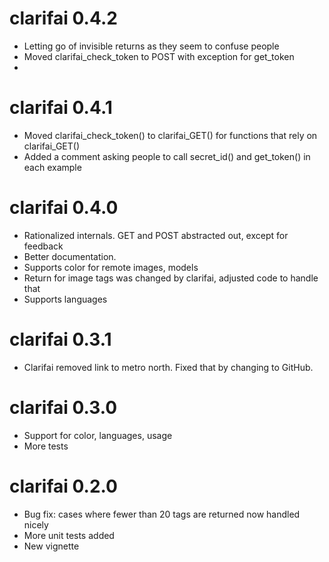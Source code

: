# clarifai 0.4.2

* Letting go of invisible returns as they seem to confuse people
* Moved clarifai_check_token to POST with exception for get_token
* 

# clarifai 0.4.1

* Moved clarifai_check_token() to clarifai_GET() for functions that rely on clarifai_GET()
* Added a comment asking people to call secret_id() and get_token() in each example

# clarifai 0.4.0

* Rationalized internals. GET and POST abstracted out, except for feedback
* Better documentation.
* Supports color for remote images, models
* Return for image tags was changed by clarifai, adjusted code to handle that
* Supports languages

# clarifai 0.3.1

* Clarifai removed link to metro north. Fixed that by changing to GitHub.

# clarifai 0.3.0

* Support for color, languages, usage 
* More tests

# clarifai 0.2.0

* Bug fix: cases where fewer than 20 tags are returned now handled nicely  
* More unit tests added  
* New vignette  
  